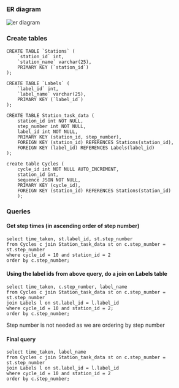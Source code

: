 ### ER diagram

![er diagram](er-diagram.png)

### Create tables

```
CREATE TABLE `Stations` (
    `station_id` int,
    `station_name` varchar(25),
    PRIMARY KEY (`station_id`)
);
```

```
CREATE TABLE `Labels` (
    `label_id` int,
    `label_name` varchar(25),
    PRIMARY KEY (`label_id`)
);

```

```
CREATE TABLE Station_task_data (
    station_id int NOT NULL,
    step_number int NOT NULL,
    label_id int NOT NULL,
    PRIMARY KEY (station_id, step_number),
    FOREIGN KEY (station_id) REFERENCES Stations(station_id),
    FOREIGN KEY (label_id) REFERENCES Labels(label_id)
);
```

```
create table Cycles (
    cycle_id int NOT NULL AUTO_INCREMENT,
    station_id int,
    sequence JSON NOT NULL,
    PRIMARY KEY (cycle_id),
    FOREIGN KEY (station_id) REFERENCES Stations(station_id)
    );
```

### Queries

#### Get step times (in ascending order of step number)

```
select time_taken, st.label_id, st.step_number
from Cycles c join Station_task_data st on c.step_number = st.step_number
where cycle_id = 10 and station_id = 2
order by c.step_number;
```

#### Using the label ids from above query, do a join on Labels table

```
select time_taken, c.step_number, label_name
from Cycles c join Station_task_data st on c.step_number = st.step_number
join Labels l on st.label_id = l.label_id
where cycle_id = 10 and station_id = 2;
order by c.step_number;
```

Step number is not needed as we are ordering by step number

#### Final query

```
select time_taken, label_name
from Cycles c join Station_task_data st on c.step_number = st.step_number
join Labels l on st.label_id = l.label_id
where cycle_id = 10 and station_id = 2
order by c.step_number;
```
